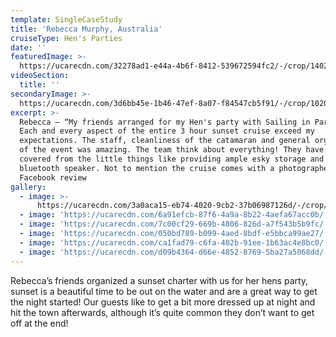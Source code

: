 ```yaml
---
template: SingleCaseStudy
title: 'Rebecca Murphy, Australia'
cruiseType: Hen's Parties
date: ''
featuredImage: >-
  https://ucarecdn.com/32278ad1-e44a-4b6f-8412-539672594fc2/-/crop/1402x1080/176,0/-/preview/-/enhance/19/
videoSection:
  title: ''
secondaryImage: >-
  https://ucarecdn.com/3d6bb45e-1b46-47ef-8a07-f84547cb5f91/-/crop/1020x1080/203,0/-/preview/
excerpt: >-
  Rebecca – “My friends arranged for my Hen's party with Sailing in Paradise.
  Each and every aspect of the entire 3 hour sunset cruise exceed my
  expectations. The staff, cleanliness of the catamaran and general organisation
  of the event was amazing. The team think about everything! They have you
  covered from the little things like providing ample esky storage and ice to a
  bluetooth speaker. Not to mention the cruise comes with a photographer! “ 
  Facebook review
gallery:
  - image: >-
      https://ucarecdn.com/3a0aca15-eb74-4020-9cb2-37b06987126d/-/crop/1504x1080/116,0/-/preview/
  - image: 'https://ucarecdn.com/6a91efcb-87f6-4a9a-8b22-4aefa67acc0b/'
  - image: 'https://ucarecdn.com/7c00cf29-669b-4806-826d-a7f543b5b9fc/'
  - image: 'https://ucarecdn.com/050bd789-b099-4aed-8bdf-e5bbca99ae27/'
  - image: 'https://ucarecdn.com/ca1fad79-c6fa-402b-91ee-1b63ac4e8bc0/'
  - image: 'https://ucarecdn.com/d09b4364-d66e-4852-8769-5ba27a5068dd/'
---
```

Rebecca’s friends organized a sunset charter with us for her hens party, sunset is a beautiful time to be out on the water and are a great way to get the night started! Our guests like to get a bit more dressed up at night and hit the town afterwards, although it’s quite common  they don’t want to get off at the end!
